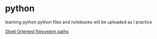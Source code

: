 # python
learning python
python files and notebooks will be uploaded as I practice

[Objet Oriented filesystem paths](https://docs.python.org/3/library/pathlib.html)
